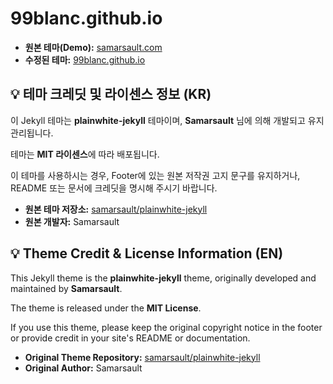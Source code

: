 # 99blanc.github.io

* **원본 테마(Demo):** [samarsault.com](https://samarsault.com/)
* **수정된 테마:** [99blanc.github.io](https://99blanc.github.io/)

## 💡 테마 크레딧 및 라이센스 정보 (KR)

이 Jekyll 테마는 **plainwhite-jekyll** 테마이며, **Samarsault** 님에 의해 개발되고 유지 관리됩니다.

테마는 **MIT 라이센스**에 따라 배포됩니다.

이 테마를 사용하시는 경우, Footer에 있는 원본 저작권 고지 문구를 유지하거나, README 또는 문서에 크레딧을 명시해 주시기 바랍니다.

* **원본 테마 저장소:** [samarsault/plainwhite-jekyll](https://github.com/samarsault/plainwhite-jekyll)
* **원본 개발자:** Samarsault

## 💡 Theme Credit & License Information (EN)

This Jekyll theme is the **plainwhite-jekyll** theme, originally developed and maintained by **Samarsault**.

The theme is released under the **MIT License**.

If you use this theme, please keep the original copyright notice in the footer or provide credit in your site's README or documentation.

* **Original Theme Repository:** [samarsault/plainwhite-jekyll](https://github.com/samarsault/plainwhite-jekyll)
* **Original Author:** Samarsault